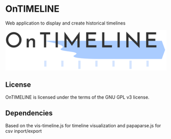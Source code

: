 # OnTIMELINE
Web application to display and create historical timelines

![Image](ontimeline.png "image")

License
-------
OnTIMELINE is licensed under the terms of the GNU GPL v3 license.

Dependencies
------------
Based on the vis-timeline.js for timeline visualization and papaparse.js for csv inport/export

